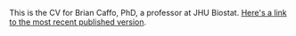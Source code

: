 This is the CV for Brian Caffo, PhD, a professor at JHU Biostat. [Here's a link to the most recent published version](https://bcaffo.github.io/cv/cvJupyter.html).



